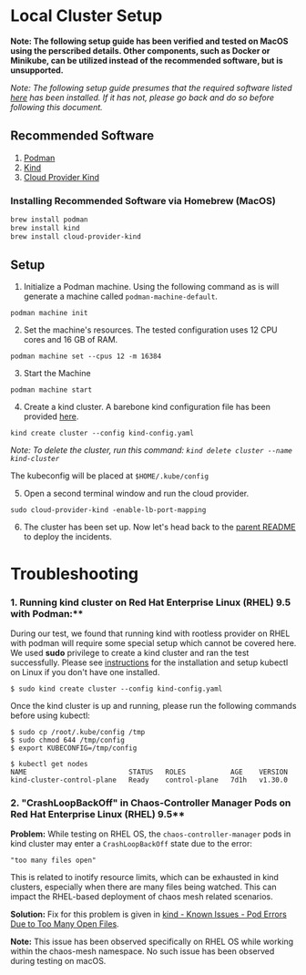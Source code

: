 # Local Cluster Setup

__Note: The following setup guide has been verified and tested on MacOS using the perscribed details. Other components, such as Docker or Minikube, can be utilized instead of the recommended software, but is unsupported.__

_Note: The following setup guide presumes that the required software listed [here](./README.md#required-software) has been installed. If it has not, please go back and do so before following this document._

## Recommended Software

1. [Podman](https://podman.io/)
2. [Kind](https://kind.sigs.k8s.io/)
3. [Cloud Provider Kind](https://github.com/kubernetes-sigs/cloud-provider-kind)

### Installing Recommended Software via Homebrew (MacOS)

```bash
brew install podman
brew install kind
brew install cloud-provider-kind
```

## Setup

1.  Initialize a Podman machine. Using the following command as is will generate a machine called `podman-machine-default`.
```shell
podman machine init
```

2. Set the machine's resources. The tested configuration uses 12 CPU cores and 16 GB of RAM.
```shell
podman machine set --cpus 12 -m 16384
```

3. Start the Machine
```shell
podman machine start
```

4. Create a kind cluster. A barebone kind configuration file has been provided [here](./kind-config.yaml).
```shell
kind create cluster --config kind-config.yaml
```

_Note: To delete the cluster, run this command: `kind delete cluster --name kind-cluster`_

The kubeconfig will be placed at `$HOME/.kube/config`

5. Open a second terminal window and run the cloud provider.
```shell
sudo cloud-provider-kind -enable-lb-port-mapping
```

6. The cluster has been set up. Now let's head back to the [parent README](../README.md) to deploy the incidents.

# Troubleshooting
### 1. Running kind cluster on Red Hat Enterprise Linux (RHEL) 9.5 with Podman:**

During our test, we found that running kind with rootless provider on RHEL with podman will require some special setup which cannot be covered here.
We used **sudo** privilege to create a kind cluster and ran the test successfully.
Please see [instructions](https://kubernetes.io/docs/tasks/tools/install-kubectl-linux/) for the installation and setup kubectl on Linux if you don't have one installed.

`$ sudo kind create cluster --config kind-config.yaml`

Once the kind cluster is up and running, please run the following commands before using kubectl:
```
$ sudo cp /root/.kube/config /tmp
$ sudo chmod 644 /tmp/config
$ export KUBECONFIG=/tmp/config
```
```
$ kubectl get nodes
NAME                         STATUS   ROLES           AGE    VERSION
kind-cluster-control-plane   Ready    control-plane   7d1h   v1.30.0
```
### 2. "CrashLoopBackOff" in Chaos-Controller Manager Pods on Red Hat Enterprise Linux (RHEL) 9.5**

**Problem:**  While testing on RHEL OS, the `chaos-controller-manager` pods in kind cluster may enter a `CrashLoopBackOff` state due to the error:  
```
"too many files open"
```

This is related to inotify resource limits, which can be exhausted in kind clusters, especially when there are many files being watched. This can impact the RHEL-based deployment of chaos mesh related scenarios. 

**Solution:** 
Fix for this problem is given in [kind - Known Issues - Pod Errors Due to Too Many Open Files](https://kind.sigs.k8s.io/docs/user/known-issues/#pod-errors-due-to-too-many-open-files). 

**Note:**
This issue has been observed specifically on RHEL OS while working within the chaos-mesh namespace. No such issue has been observed during testing on macOS.
